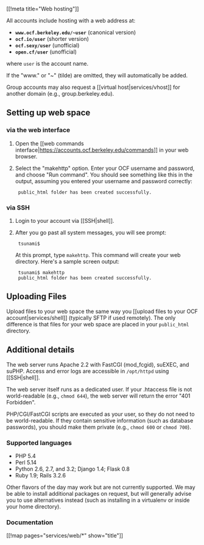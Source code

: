 [[!meta title="Web hosting"]]


All accounts include hosting with a web address at:

* **`www.ocf.berkeley.edu/~user`** (canonical version)
* **`ocf.io/user`** (shorter version)
* **`ocf.sexy/user`** (unofficial)
* **`open.cf/user`** (unofficial)

where `user` is the account name.

If the "www." or "~" (tilde) are omitted, they will automatically be added.

Group accounts may also request a [[virtual host|services/vhost]] for another domain (e.g., group.berkeley.edu).

## Setting up web space

### via the web interface

1. Open the [[web commands interface|https://accounts.ocf.berkeley.edu/commands]] in your web browser.
2. Select the "makehttp" option. Enter your OCF username and password, and choose "Run command". You should see something like this in the output, assuming you entered your username and password correctly:

        public_html folder has been created successfully.

### via SSH

1. Login to your account via [[SSH|shell]].
2. After you go past all system messages, you will see prompt:

        tsunami$

    At this prompt, type `makehttp`. This command will create your web directory. Here's a sample screen output:

        tsunami$ makehttp
        public_html folder has been created successfully.

## Uploading Files

Upload files to your web space the same way you [[upload files to your OCF account|services/shell]] (typically SFTP if used remotely). The only difference is that files for your web space are placed in your `public_html` directory.

## Additional details

The web server runs Apache 2.2 with FastCGI (mod_fcgid), suEXEC, and suPHP. Access and error logs are accessible in `/opt/httpd` using [[SSH|shell]].

The web server itself runs as a dedicated user. If your .htaccess file is not world-readable (e.g., `chmod 644`), the web server will return the error "401 Forbidden".

PHP/CGI/FastCGI scripts are executed as your user, so they do not need to be world-readable. If they contain sensitive information (such as database passwords), you should make them private (e.g., `chmod 600` or `chmod 700`).

### Supported languages

* PHP 5.4
* Perl 5.14
* Python 2.6, 2.7, and 3.2; Django 1.4; Flask 0.8
* Ruby 1.9; Rails 3.2.6

Other flavors of the day may work but are not currently supported. We may be
able to install additional packages on request, but will generally advise
you to use alternatives instead (such as installing in a virtualenv or inside
your home directory).

### Documentation

[[!map pages="services/web/*" show="title"]]
